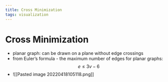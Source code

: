 ```yaml
---
title: Cross Minimization
tags: visualization
---
```


# Cross Minimization
- planar graph: can be drawn on a plane without edge crossings
- from Euler’s formula - the maximum number of edges for planar graphs: $$e \leq 3v-6$$
- ![[Pasted image 20220418105118.png]]
































